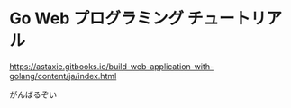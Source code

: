 # Go Web プログラミング チュートリアル

https://astaxie.gitbooks.io/build-web-application-with-golang/content/ja/index.html

がんばるぞい
